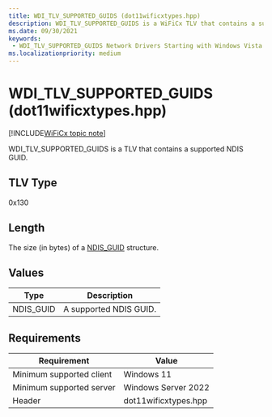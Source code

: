 ```yaml
---
title: WDI_TLV_SUPPORTED_GUIDS (dot11wificxtypes.hpp)
description: WDI_TLV_SUPPORTED_GUIDS is a WiFiCx TLV that contains a supported NDIS GUID.
ms.date: 09/30/2021
keywords:
 - WDI_TLV_SUPPORTED_GUIDS Network Drivers Starting with Windows Vista
ms.localizationpriority: medium
---
```


# WDI\_TLV\_SUPPORTED\_GUIDS (dot11wificxtypes.hpp)

[!INCLUDE[WiFiCx topic note](../includes/wificx-version-warning.md)]


WDI\_TLV\_SUPPORTED\_GUIDS is a TLV that contains a supported NDIS GUID.

 

## TLV Type


0x130

## Length


The size (in bytes) of a [NDIS\_GUID](../network/filling-in-an-ndis-guid-structure.md) structure.

## Values


| Type       | Description            |
|------------|------------------------|
| NDIS\_GUID | A supported NDIS GUID. |

 

## Requirements

|Requirement|Value|
|--- |--- |
|Minimum supported client|Windows 11|
|Minimum supported server|Windows Server 2022|
|Header|dot11wificxtypes.hpp|


 

